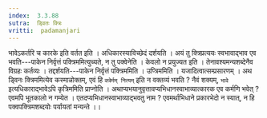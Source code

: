 ```yaml
---
index:  3.3.88
sutra:  ड्वितः क्त्रिः
vritti:  padamanjari
---
```


भावेऽकर्तरि च कारके इति वर्तत इति । अधिकारस्याविच्छेदं दर्शयति । अयं तु क्त्रिप्रत्ययः स्वभावाद्भाव एव भवति---पाकेन निर्वृत्तं पक्त्रिममित्युच्यते, न तु पक्वेनेति । केवलो न प्रयुज्यत इति । तेनावश्यमन्यशब्देनैव विग्रहः कर्तव्यः । तद्दर्शयति---पाकेन निर्वृत्तं पक्त्रिममिति । उप्त्रिममिति । यजादित्वात्सम्प्रसारणम् । अथ ड्विनः क्त्रिममित्येव कस्मान्नोक्तम्, एवं हि `क्त्रेर्मम् नित्यम्` इति न वक्तव्यं भवति ? नैवं शक्यम्, `भावे` इत्यधिकाराद्भावेऽपि कृत्रिममिति प्राप्नोति । अथाप्यभयानुवृत्तावप्यभिधानस्वाभाव्यात्कारक एव कर्मणि भवेत् ? एवमपि भूतकालो न गम्येत । एतदप्यभिधानस्वाभाव्याद्भवतु नाम ? एवमर्थाभिधाने प्रकारभेदो न स्यात्, न हि पक्वपक्त्रिमशब्दयोः पर्यायतां मन्यन्ते ।।

